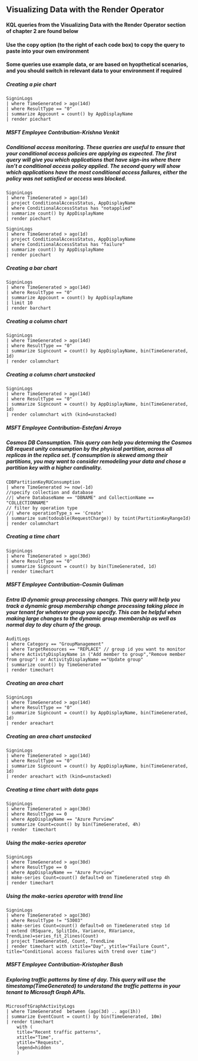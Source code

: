 ## Visualizing Data with the Render Operator

#### KQL queries from the Visualizing Data with the Render Operator section of chapter 2 are found below

#### Use the copy option (to the right of each code box) to copy the query to paste into your own environment

#### Some queries use example data, or are based on hyopthetical scenarios, and you should switch in relevant data to your environment if required


##### Creating a pie chart
```KQL
SigninLogs
| where TimeGenerated > ago(14d)
| where ResultType == "0"
| summarize Appcount = count() by AppDisplayName
| render piechart
```

##### MSFT Employee Contribution-Krishna Venkit
##### Conditional access monitoring. These queries are useful to ensure that your conditional access policies are applying as expected. The first query will give you which applications that have sign-ins where there isn’t a conditional access policy applied. The second query will show which applications have the most conditional access failures, either the policy was not satisfied or access was blocked.
```KQL
SigninLogs
| where TimeGenerated > ago(1d)
| project ConditionalAccessStatus, AppDisplayName
| where ConditionalAccessStatus has "notapplied"
| summarize count() by AppDisplayName
| render piechart
```

```KQL
SigninLogs
| where TimeGenerated > ago(1d)
| project ConditionalAccessStatus, AppDisplayName
| where ConditionalAccessStatus has "failure"
| summarize count() by AppDisplayName
| render piechart
```

##### Creating a bar chart
```KQL
SigninLogs
| where TimeGenerated > ago(14d)
| where ResultType == "0"
| summarize Appcount = count() by AppDisplayName
| limit 10
| render barchart
```

##### Creating a column chart
```KQL
SigninLogs
| where TimeGenerated > ago(14d)
| where ResultType == "0"
| summarize Signcount = count() by AppDisplayName, bin(TimeGenerated, 1d)
| render columnchart
```

##### Creating a column chart unstacked
```KQL
SigninLogs
| where TimeGenerated > ago(14d)
| where ResultType == "0"
| summarize Signcount = count() by AppDisplayName, bin(TimeGenerated, 1d)
| render columnchart with (kind=unstacked)
```

##### MSFT Employee Contribution-Estefani Arroyo
##### Cosmos DB Consumption. This query can help you determing the Cosmos DB request unity consumption by the physical partition, across all replicas in the replica set. If consumption is skewed among their partitions, you may want to consider remodeling your data and chose a partition key with a higher cardinality.
```KQL
CDBPartitionKeyRUConsumption 
| where TimeGenerated >= now(-1d) 
//specify collection and database 
//| where DatabaseName == "DBNAME" and CollectionName == "COLLECTIONNAME" 
// filter by operation type 
//| where operationType_s == 'Create' 
| summarize sum(todouble(RequestCharge)) by toint(PartitionKeyRangeId) 
| render columnchart 
```

##### Creating a time chart
```KQL
SigninLogs
| where TimeGenerated > ago(30d)
| where ResultType == "0"
| summarize Signcount = count() by bin(TimeGenerated, 1d)
| render timechart
```

##### MSFT Employee Contribution-Cosmin Guliman
##### Entra ID dynamic group processing changes. This query will help you track a dynamic group membership change processing taking place in your tenant for whatever group you specify. This can be helpful when making large changes to the dynamic group membership as well as normal day to day churn of the group.
```KQL
AuditLogs
| where Category == "GroupManagement"
| where TargetResources == "REPLACE" // group id you want to monitor
| where ActivityDisplayName in ("Add member to group","Remove member from group") or ActivityDisplayName =="Update group"
| summarize count() by TimeGenerated
| render timechart
```

##### Creating an area chart
```KQL
SigninLogs
| where TimeGenerated > ago(14d)
| where ResultType == "0"
| summarize Signcount = count() by AppDisplayName, bin(TimeGenerated, 1d)
| render areachart
```

##### Creating an area chart unstacked
```KQL
SigninLogs
| where TimeGenerated > ago(14d)
| where ResultType == "0"
| summarize Signcount = count() by AppDisplayName, bin(TimeGenerated, 1d)
| render areachart with (kind=unstacked)
```

##### Creating a time chart with data gaps
```KQL
SigninLogs
| where TimeGenerated > ago(30d)
| where ResultType == 0
| where AppDisplayName == "Azure Purview"
| summarize Count=count() by bin(TimeGenerated, 4h)
| render  timechart 
```

##### Using the make-series operator
```KQL
SigninLogs
| where TimeGenerated > ago(30d)
| where ResultType == 0
| where AppDisplayName == "Azure Purview"
| make-series Count=count() default=0 on TimeGenerated step 4h
| render timechart
```

##### Using the make-series operator with trend line
```KQL
SigninLogs
| where TimeGenerated > ago(30d)
| where ResultType != "53003"
| make-series Count=count() default=0 on TimeGenerated step 1d
| extend (RSquare, SplitIdx, Variance, RVariance, TrendLine)=series_fit_2lines(Count)
| project TimeGenerated, Count, TrendLine
| render timechart with (xtitle="Day", ytitle="Failure Count", title="Conditional access failures with trend over time")
```

##### MSFT Employee Contribution-Kristopher Bash
##### Exploring traffic patterns by time of day. This query will use the timestamp(TimeGenerated) to understand the traffic patterns in your tenant to Microsoft Graph APIs.
```KQL
MicrosoftGraphActivityLogs
| where TimeGenerated  between (ago(3d) .. ago(1h)) 
| summarize EventCount = count() by bin(TimeGenerated, 10m)
| render timechart
    with (
    title="Recent traffic patterns",
    xtitle="Time",
    ytitle="Requests",
    legend=hidden
    )
```
